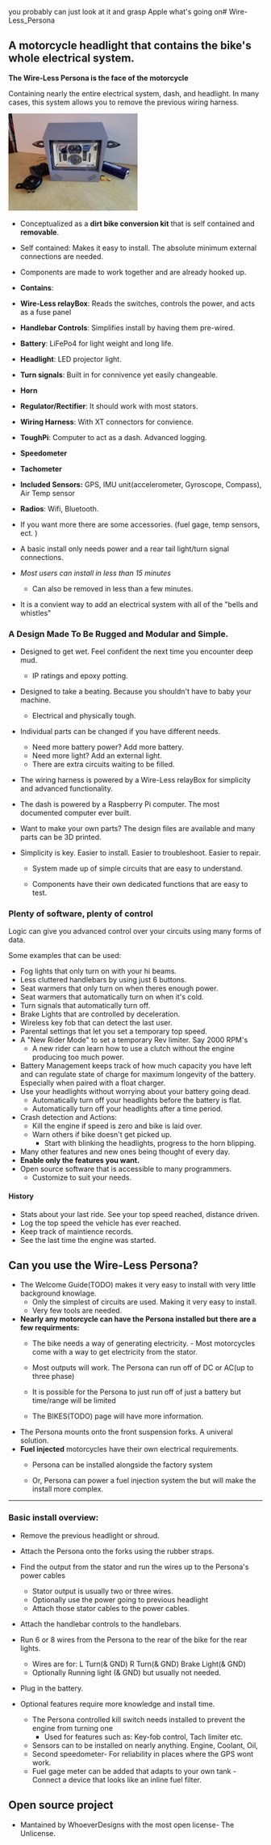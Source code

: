 you probably can just look at it and grasp Apple what's going on# Wire-Less_Persona
## A motorcycle headlight that contains the bike's whole electrical system.
 **The Wire-Less Persona is the face of the motorcycle**

Containing nearly the entire electrical system, dash, and headlight. In many cases, this system allows you to  remove the previous wiring harness. 

<img src="Res/Persona_roughDraft.jpg" alt="Persona_roughDraft" style="zoom:25%;" />

* Conceptualized as a __dirt bike conversion kit__ that is self contained and __removable__. 

* Self contained: Makes it easy to install. The absolute minimum external connections are needed.

* Components are made to work together and are already hooked up.

  

* **Contains**:

* **Wire-Less relayBox**: Reads the switches, controls the power, and acts as a fuse panel

* **Handlebar Controls**: Simplifies install by having them pre-wired. 

* **Battery**: LiFePo4 for light weight and long life.

* **Headlight**: LED projector light.

* **Turn signals**: Built in for connivence yet easily changeable.

* **Horn** 

* **Regulator/Rectifier**: It should work with most stators. 

* **Wiring Harness**: With XT connectors for convience. 

* **ToughPi**: Computer to act as a dash. Advanced logging. 

* **Speedometer**

* **Tachometer**

* **Included Sensors:** GPS, IMU unit(accelerometer, Gyroscope, Compass), Air Temp sensor

* **Radios**: Wifi, Bluetooth.

*  If you want more there are some accessories. (fuel gage, temp sensors, ect. )

  

* A basic install only needs power and a rear tail light/turn signal connections.

* *Most users can install in less than 15 minutes* 

  * Can also be removed in less than a few minutes.

* It is a convient way to add an electrical system with all of the "bells and whistles" 



### A Design Made To Be Rugged and Modular and Simple.
* Designed to get wet.  Feel confident the next time you encounter deep mud. 
  
  * IP ratings and epoxy potting. 
  
* Designed to take a beating. Because you shouldn't have to baby your machine.

  * Electrical and physically tough. 

* Individual parts can be changed if you have different needs.

  *  Need more battery power? Add more battery. 
  * Need more light? Add an external light. 
  * There are extra circuits waiting to be filled. 
  
 * The wiring harness is powered by a Wire-Less relayBox for simplicity and advanced functionality.

 * The dash is powered by a Raspberry Pi computer. The most documented computer ever built.

* Want to make your own parts? The design files are available and many parts can be 3D printed. 

* Simplicity is key. Easier to install. Easier to troubleshoot. Easier to repair.

  * System made up of simple circuits that are easy to understand. 

  * Components have their own dedicated functions that are easy to test. 

    

### Plenty of software, plenty of control

Logic can give you advanced control over your circuits using many forms of data.

Some examples that can be used: 

* Fog lights that only turn on with your hi beams.
* Less cluttered handlebars by using just 6 buttons. 
* Seat warmers that only turn on when theres enough power.
* Seat warmers that automatically turn on when it's cold.
* Turn signals that automatically turn off.
* Brake Lights that are controlled by deceleration. 
* Wireless key fob that can detect the last user.
* Parental settings that let you set a temporary top speed.
* A "New Rider Mode" to set a temporary Rev limiter. Say 2000 RPM's
  * A new rider can learn how to use a clutch without the engine producing too much power. 
 * Battery Management keeps track of how much capacity you have left and can regulate state of charge for maximum longevity of the battery. Especially when paired with a float charger.
 * Use your headlights without worrying about your battery going dead.
    * Automatically turn off your headlights before the battery is flat.
    * Automatically turn off your headlights after a time period.
* Crash detection  and Actions:
    * Kill the engine if speed is zero and bike is laid over. 
    * Warn others if bike doesn't get picked up. 
        * Start with blinking the headlights, progress to the horn blipping. 
* Many other features and new ones being thought of every day. 
* **Enable only the features you want.**
* Open source software that is accessible to many programmers.
    * Customize to suit your needs.



#### History

* Stats about your last ride. See your top speed reached, distance driven.
* Log the top speed the vehicle has ever reached.
* Keep track of maintience records.
* See the last time the engine was started. 



## Can you use the Wire-Less Persona?
* The Welcome Guide(TODO) makes it very easy to install with very little background knowlage.  
  * Only the simplest of circuits are used. Making it very easy to install.
  * Very few tools are needed. 
* __Nearly any motorcycle can have the Persona installed but there are a few requirments:__
  * The bike needs a way of generating electricity. - Most motorcycles come with a way to get electricity from the stator. 
  * Most outputs will work. The Persona can run off of DC or AC(up to three phase)
    
  * It is possible for the Persona to just run off of just a battery but time/range will be limited
    
  * The BIKES(TODO) page will have more information.
* The Persona mounts onto the front suspension forks. A univeral solution.
* __Fuel injected__ motorcycles have their own electrical requirements.
  * Persona can be installed alongside the factory system 
  
  * Or, Persona can power a fuel injection system the but will make the install more complex. 
  
____

### Basic install overview:

* Remove the previous headlight or shroud. 
* Attach the Persona onto the forks using the rubber straps. 
* Find the output from the stator and run the wires up to the Persona's power cables
  * Stator output is usually two or three wires. 
  * Optionally use the power going to previous headlight
  * Attach those stator cables to the power cables.
* Attach the handlebar controls to the handlebars.
* Run 6 or 8 wires from the Persona to the rear of the bike for the rear lights.
  * Wires are for: L Turn(& GND) R Turn(& GND) Brake Light(& GND)
  * Optionally Running light (& GND) but usually not needed.
* Plug in the battery. 



* Optional features require more knowledge and install time.
  
  * The Persona controlled kill switch needs installed to prevent the engine from turning one
    * Used for features such as: Key-fob control, Tach limiter etc.
  * Sensors can to be installed on nearly anything. Engine, Coolant, Oil,
  * Second speedometer- For reliability in places where the GPS wont work. 
  * Fuel gage meter can be added that adapts to your own tank - Connect a device that looks like an inline fuel filter.







## Open source project

* Mantained by WhoeverDesigns with the most open license- The Unlicense.




